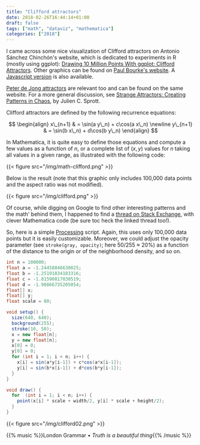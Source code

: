 ```yaml
---
title: "Clifford attractors"
date: 2018-02-26T16:44:14+01:00
draft: false
tags: ["math", "dataviz", "mathematica"]
categories: ["2018"]
---
```



I came across some nice visualization of Clifford attractors on Antonio Sánchez Chinchón's website, which is dedicated to experiments in R (mostly using ggplot): [Drawing 10 Million Points With ggplot: Clifford Attractors](https://fronkonstin.com/2017/11/07/drawing-10-million-points-with-ggplot-clifford-attractors/). Other graphics can be found on [Paul Bourke's website](http://paulbourke.net/fractals/clifford/). A [Javascript version](https://bl.ocks.org/gunn/87401cb547cc2ee5b5ec) is also available.

[Peter de Jong attractors](http://paulbourke.net/fractals//peterdejong/) are relevant too and can be found on the same website. For a more general discussion, see [Strange Attractors: Creating Patterns in Chaos](http://sprott.physics.wisc.edu/sa.htm), by Julien C. Sprott.

Clifford attractors are defined by the following recurrence equations:

$$
\begin{align}
x\_{n+1} & = \sin(a y\_n) + c\cos(a x\_n) \newline
y\_{n+1} & = \sin(b x\_n) + d\cos(b y\_n)
\end{align}
$$

In Mathematica, it is quite easy to define those equations and compute a few values as a function of $n$, or a complete list of $(x,y)$ values for $n$ taking all values in a given range, as illustrated with the following code:

{{< figure src="/img/math-clifford.png" >}}

Below is the result (note that this graphic only includes 100,000 data points and the aspect ratio was not modified).

{{< figure src="/img/clifford.png" >}}

Of course, while digging on Google to find other interesting patterns and the math' behind them, I happened to find a [thread on Stack Exchange](https://mathematica.stackexchange.com/questions/159668/drawing-clifford-attractors-in-mathematica), with clever Mathematica code (be sure toc heck the linked thread too!).

So, here is a simple [Processing](http://www.processing.org) script. Again, this uses only 100,000 data points but it is easily customizable. Moreover, we could adjust the opacity parameter (see `stroke(gray, opacity)`; here 50/255 ≈ 20%) as a function of the distance to the origin or of the neighborhood density, and so on.

```java
int n = 100000;
float a = -1.24458046630025;
float b = -1.25191834103316;
float c = -1.81590817030519;
float d = -1.90866735205054;
float[] x;
float[] y;
float scale = 80;

void setup() {
  size(640, 640);
  background(255);
  stroke(10, 50);
  x = new float[n];
  y = new float[n];
  x[0] = 0;
  y[0] = 0;
  for (int i = 1; i < n; i++) {
    x[i] = sin(a*y[i-1]) + c*cos(a*x[i-1]);
    y[i] = sin(b*x[i-1]) + d*cos(b*y[i-1]);
  }
}

void draw() {
  for  (int i = 1; i < n; i++) {
    point(x[i] * scale + width/2, y[i] * scale + height/2);
  }
}
```

{{< figure src="/img/clifford02.png" >}}

{{% music %}}London Grammar • *Truth is a beautiful thing*{{% /music %}}
